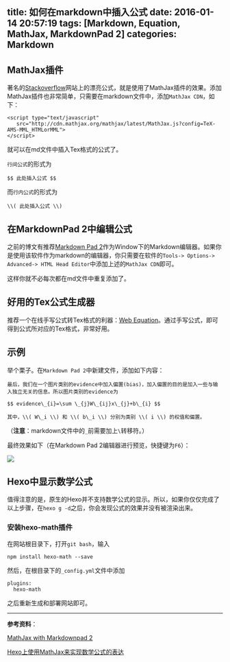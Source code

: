title: 如何在markdown中插入公式
date: 2016-01-14 20:57:19
tags: [Markdown, Equation, MathJax, MarkdownPad 2]
categories: Markdown
---

## **MathJax插件** ##

著名的[Stackoverflow](http://stackoverflow.com/)网站上的漂亮公式，就是使用了MathJax插件的效果。添加MathJax插件也非常简单，只需要在markdown文件中，添加`MathJax CDN`，如下：

	<script type="text/javascript"
	   src="http://cdn.mathjax.org/mathjax/latest/MathJax.js?config=TeX-AMS-MML_HTMLorMML">
	</script>

就可以在md文件中插入Tex格式的公式了。

`行间公式`的形式为

	$$ 此处插入公式 $$

而`行内公式`的形式为

	\\( 此处插入公式 \\)

## **在MarkdownPad 2中编辑公式** ##

之前的博文有推荐[Markdown Pad 2](http://markdownpad.com/)作为Window下的Markdown编辑器。如果你是使用该软件作为markdown的编辑器，你只需要在软件的`Tools-> Options-> Advanced-> HTML Head Editor`中添加上述的`MathJax CDN`即可。

这样你就不必每次都在md文件中重复添加了。

## **好用的Tex公式生成器** ##

推荐一个在线手写公式转Tex格式的利器：[Web Equation](https://webdemo.myscript.com/#/demo/equation)。通过手写公式，即可得到公式所对应的Tex格式，非常好用。

## **示例** ##

举个栗子。在`Markdown Pad 2`中新建文件，添加如下内容：

	最后，我们在一个图片类别的evidence中加入偏置(bias)，加入偏置的目的是加入一些与输入独立无关的信息。所以图片类别的evidence为
	
	$$ evidence\_{i}=\sum \_{j}W\_{ij}x\_{j}+b\_{i} $$
	
	其中，\\( W\_i \\) 和 \\( b\_i \\) 分别为类别 \\( i \\) 的权值和偏置。

（**注意**：markdown文件中的`_`前需要加上`\`转移符。）

最终效果如下（在Markdown Pad 2编辑器进行预览，快捷键为`F6`）：

![](http://i.imgur.com/dCW2j68.png)

## **Hexo中显示数学公式** ##

值得注意的是，原生的Hexo并不支持数学公式的显示。所以，如果你仅仅完成了以上步骤，在`hexo g -d`之后，你会发现公式的效果并没有被渲染出来。

### 安装hexo-math插件 ###

在网站根目录下，打开`git bash`，输入

	npm install hexo-math --save

然后，在根目录下的`_config.yml`文件中添加

	plugins: 
	  hexo-math

之后重新生成和部署网站即可。


----------


**参考资料**：

[MathJax with Markdownpad 2](http://pencilandengine.com/2013/08/27/mathjax-with-markdownpad-2/)

[Hexo上使用MathJax来实现数学公式的表达](http://hijiangtao.github.io/2014/09/08/MathJaxinHexo/)
